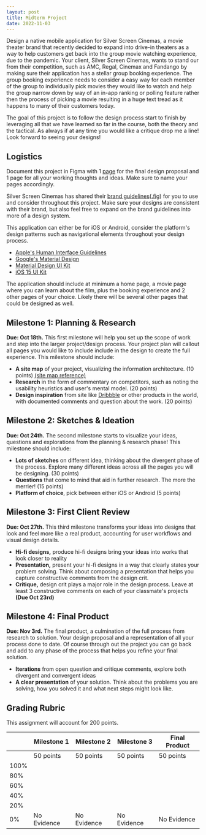 ```yaml
---
layout: post
title: Midterm Project
date: 2022-11-03
---
```

<!-- Movie booking application.. the main issue being to create a feature that helps you and your friends / family... pick the right time and movie to watch rather then it happening over loads and loads of text messages and the decisions fatigue issue between the group. Book and buy tickets! as a group. -->

<!-- Feature: When do leave for the movie -->

Design a native mobile application for Silver Screen Cinemas, a movie theater brand that recently decided to expand into drive-in theaters as a way to help customers get back into the group movie watching experience, due to the pandemic. Your client, Silver Screen Cinemas, wants to stand our from their competition, such as AMC, Regal, Cinemax and Fandango by making sure their application has a stellar group booking experience. The group booking experience needs to consider a easy way for each member of the group to individually pick movies they would like to watch and help the group narrow down by way of an in-app ranking or polling feature rather then the process of picking a movie resulting in a huge text tread as it happens to many of their customers today.

The goal of this project is to follow the design process start to finish by leveraging all that we have learned so far in the course, both the theory and the tactical. As always if at any time you would like a critique drop me a line! Look forward to seeing your designs!

## Logistics
Document this project in Figma with 1 [page](https://help.figma.com/hc/en-us/articles/360038511293-Create-and-manage-pages) for the final design proposal and 1 page for all your working thoughts and ideas. Make sure to name your pages accordingly.

Silver Screen Cinemas has shared their [brand guidelines](https://www.figma.com/file/bKL8y60gaFdf4Q9nGh0wXA/DMA331-Silver-Screen-Cinemas-Brand-Guidelines)([.fig](/documents/silver-screen-cinemas-brand-guidelines.fig)) for you to use and consider throughout this project. Make sure your designs are consistent with their brand, but also feel free to expand on the brand guidelines into more of a design system.

This application can either be for iOS or Android, consider the platform's design patterns such as navigational elements throughout your design process.
* [Apple's Human Interface Guidelines](https://developer.apple.com/design/human-interface-guidelines/ios/overview/themes/)
* [Google's Material Design](https://material.io/design)
* [Material Design UI Kit](https://www.figma.com/community/file/778763161265841481/Material-Baseline-Design-Kit)
* [iOS 15 UI Kit](https://www.figma.com/community/file/984106517828363349/iOS-15-UI-Kit-for-Figma)

The application should include at minimum a home page, a movie page where you can learn about the film, plus the booking experience and 2 other pages of your choice. Likely there will be several other pages that could be designed as well.

## Milestone 1: Planning & Research
**Due: Oct 18th.** This first milestone will help you set up the scope of work and step into the larger project/design process. Your project plan will callout all pages you would like to include include in the design to create the full experience. This milestone should include:
* **A site map** of your project, visualizing the information architecture. (10 points) [(site map reference)](https://xd.adobe.com/ideas/process/information-architecture/sitemap-and-information-architecture/)
* **Research** in the form of commentary on competitors, such as noting the usability heuristics and user's mental model. (20 points)
* **Design inspiration** from site like [Dribbble](https://dribbble.com) or other products in the world, with documented comments and question about the work. (20 points)

## Milestone 2: Sketches & Ideation
**Due: Oct 24th.** The second milestone starts to visualize your ideas, questions and explorations from the planning & research phase! This milestone should include:
* **Lots of sketches** on different idea, thinking about the divergent phase of the process. Explore many different ideas across all the pages you will be designing. (30 points)
* **Questions** that come to mind that aid in further research. The more the merrier! (15 points)
* **Platform of choice**, pick between either iOS or Android (5 points)

## Milestone 3: First Client Review
**Due: Oct 27th.** This third milestone transforms your ideas into designs that look and feel more like a real product, accounting for user workflows and visual design details. 
* **Hi-fi designs,** produce hi-fi designs bring your ideas into works that look closer to reality
* **Presentation,** present your hi-fi designs in a way that clearly states your problem solving. Think about composing a presentation that helps you capture constructive comments from the design crit.
* **Critique,** design crit plays a major role in the design process. Leave at least 3 constructive comments on each of your classmate's projects **(Due Oct 23rd)**

## Milestone 4: Final Product
**Due: Nov 3rd.** The final product, a culmination of the full process from research to solution. Your design proposal and a representation of all your process done to date. Of course through out the project you can go back and add to any phase of the process that helps you refine your final solution.
* **Iterations** from open question and critique comments, explore both divergent and convergent ideas
* **A clear presentation** of your solution. Think about the problems you are solving, how you solved it and what next steps might look like.

## Grading Rubric
This assignment will account for 200 points.

| | Milestone 1 | Milestone 2 | Milestone 3 | Final Product |
| --- | ----------- | ---- | ----- | -------------- |
| | 50 points | 50 points | 50 points | 50 points |
| 100% | | | | |
| 80% | | | | |
| 60% | | | | |
| 40% | | | | |
| 20% | | | | |
| 0% | No Evidence | No Evidence | No Evidence | No Evidence |
